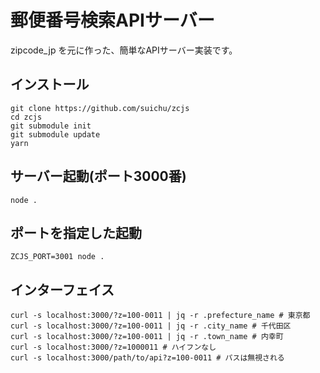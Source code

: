 # 郵便番号検索APIサーバー

zipcode_jp を元に作った、簡単なAPIサーバー実装です。

## インストール

```
git clone https://github.com/suichu/zcjs
cd zcjs
git submodule init
git submodule update
yarn
```

## サーバー起動(ポート3000番)

```
node .
```

## ポートを指定した起動

```
ZCJS_PORT=3001 node .
```

## インターフェイス

```
curl -s localhost:3000/?z=100-0011 | jq -r .prefecture_name # 東京都
curl -s localhost:3000/?z=100-0011 | jq -r .city_name # 千代田区
curl -s localhost:3000/?z=100-0011 | jq -r .town_name # 内幸町
curl -s localhost:3000/?z=1000011 # ハイフンなし
curl -s localhost:3000/path/to/api?z=100-0011 # パスは無視される
```
